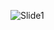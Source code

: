 ![Slide1](https://user-images.githubusercontent.com/88597534/236567606-74eb6061-3cad-4ad3-a651-6c761bc96b87.jpg)

